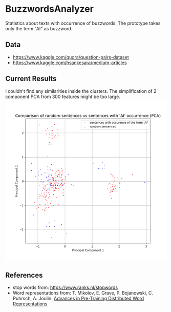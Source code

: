 # BuzzwordsAnalyzer
Statistics about texts with occurrence of buzzwords. The prototype takes only the term "AI" as buzzword.
## Data
- https://www.kaggle.com/quora/question-pairs-dataset
- https://www.kaggle.com/hsankesara/medium-articles
## Current Results
I couldn't find any similarities inside the clusters. The simplification of 2 component PCA from 300 features might be too large. 
![alttext](results/comparison_of_rand_sentences_vs_sentences_with_AI_occurrence.png) 
## References 
- stop words from: https://www.ranks.nl/stopwords
- Word representations from: T. Mikolov, E. Grave, P. Bojanowski, C. Puhrsch, A. Joulin. [Advances in Pre-Training Distributed Word Representations](https://arxiv.org/abs/1712.09405)